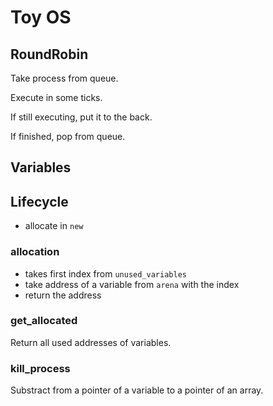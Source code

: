 # Toy OS

## RoundRobin

Take process from queue.

Execute in some ticks.

If still executing, put it to the back.

If finished, pop from queue.

## Variables

## Lifecycle

- allocate in `new`

### allocation

- takes first index from `unused_variables`
- take address of a variable from `arena` with the index
- return the address

### get_allocated

Return all used addresses of variables.

### kill_process

Substract from a pointer of a variable to a pointer of an array.
